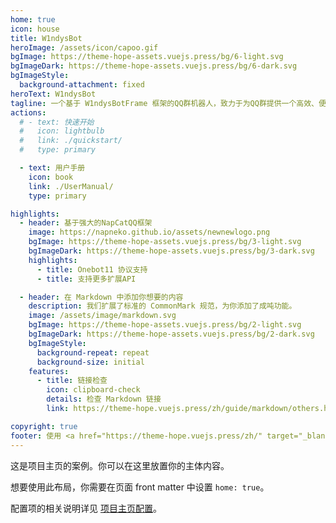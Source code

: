 ```yaml
---
home: true
icon: house
title: W1ndysBot
heroImage: /assets/icon/capoo.gif
bgImage: https://theme-hope-assets.vuejs.press/bg/6-light.svg
bgImageDark: https://theme-hope-assets.vuejs.press/bg/6-dark.svg
bgImageStyle:
  background-attachment: fixed
heroText: W1ndysBot
tagline: 一个基于 W1ndysBotFrame 框架的QQ群机器人，致力于为QQ群提供一个高效、便捷、安全的管理工具。
actions:
  # - text: 快速开始
  #   icon: lightbulb
  #   link: ./quickstart/
  #   type: primary

  - text: 用户手册
    icon: book
    link: ./UserManual/
    type: primary

highlights:
  - header: 基于强大的NapCatQQ框架
    image: https://napneko.github.io/assets/newnewlogo.png
    bgImage: https://theme-hope-assets.vuejs.press/bg/3-light.svg
    bgImageDark: https://theme-hope-assets.vuejs.press/bg/3-dark.svg
    highlights:
      - title: Onebot11 协议支持
      - title: 支持更多扩展API

  - header: 在 Markdown 中添加你想要的内容
    description: 我们扩展了标准的 CommonMark 规范，为你添加了成吨功能。
    image: /assets/image/markdown.svg
    bgImage: https://theme-hope-assets.vuejs.press/bg/2-light.svg
    bgImageDark: https://theme-hope-assets.vuejs.press/bg/2-dark.svg
    bgImageStyle:
      background-repeat: repeat
      background-size: initial
    features:
      - title: 链接检查
        icon: clipboard-check
        details: 检查 Markdown 链接
        link: https://theme-hope.vuejs.press/zh/guide/markdown/others.html#link-check

copyright: true
footer: 使用 <a href="https://theme-hope.vuejs.press/zh/" target="_blank">VuePress Theme Hope</a> 主题 | MIT 协议, 版权所有 © 2019-至今 Mr.Hope
---
```


这是项目主页的案例。你可以在这里放置你的主体内容。

想要使用此布局，你需要在页面 front matter 中设置 `home: true`。

配置项的相关说明详见 [项目主页配置](https://theme-hope.vuejs.press/zh/guide/layout/home/)。
